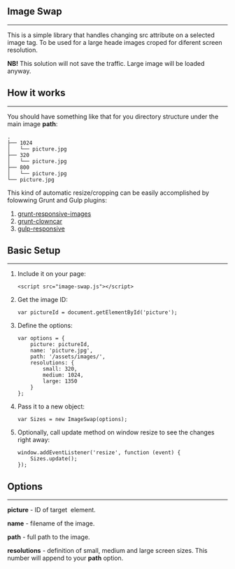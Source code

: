 Image Swap
----------
----------
This is a simple library that handles changing src attribute on a selected image tag. To be used for a large heade images croped for diferent screen resolution.

**NB!** This solution will not save the traffic. Large image will be loaded anyway.

How it works
------------
------------

You should have something like that for you directory structure under the main image **path**:

    .
    ├── 1024
    │   └── picture.jpg
    ├── 320
    │   └── picture.jpg
    ├── 800
    │   └── picture.jpg
    └── picture.jpg

This kind of automatic resize/cropping can be easily accomplished by folowwing Grunt and Gulp plugins:

 1. [grunt-responsive-images](https://github.com/andismith/grunt-responsive-images)
 2. [grunt-clowncar](https://npmjs.org/package/grunt-clowncar)
 3. [gulp-responsive](https://github.com/mahnunchik/gulp-responsive)



Basic Setup
-----------
----------
 1. Include it on your page:	 

        <script src="image-swap.js"></script>

 2. Get the image ID: 

        var pictureId = document.getElementById('picture');

 3. Define the options:
	
        var options = {
            picture: pictureId,
            name: 'picture.jpg',
            path: '/assets/images/',
            resolutions: {
                small: 320,
                medium: 1024,
                large: 1350
            }
        };

 4. Pass it to a new object:

        var Sizes = new ImageSwap(options);

 5. Optionally, call update method on window resize to see the changes right away:
 
        window.addEventListener('resize', function (event) {
            Sizes.update();
        });

Options
-------
-------

**picture** - ID of target <img> element.

**name** - filename of the image.

**path** - full path to the image.

**resolutions** - definition of small, medium and large screen sizes. This number will append to your **path** option.